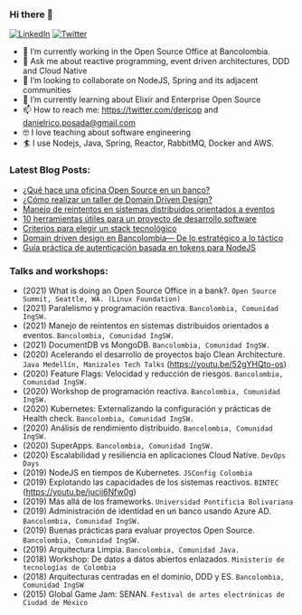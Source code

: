 ### Hi there 👋

<p align="left">
	<a href="https://www.linkedin.com/in/daniel-estiven-rico-posada-11009b58/"><img src="https://img.icons8.com/bubbles/50/000000/linkedin.png" alt="LinkedIn"/></a>
	<a href="https://twitter.com/dericop_"><img src="https://img.icons8.com/bubbles/50/000000/twitter.png" alt="Twitter"/></a>
</p>

- 🔭  I’m currently working in the Open Source Office at Bancolombia.
- 💬  Ask me about reactive programming, event driven architectures, DDD and Cloud Native
- 👯  I’m looking to collaborate on NodeJS, Spring and its adjacent communities
- 🌱  I’m currently learning about Elixir and Enterprise Open Source
- 📫  How to reach me: https://twitter.com/dericop and danielrico.posada@gmail.com
- 🤓  I love teaching about software engineering
- 🏄  I use Nodejs, Java, Spring, Reactor, RabbitMQ, Docker and AWS. 

### Latest Blog Posts:
- [¿Qué hace una oficina Open Source en un banco?](https://medium.com/bancolombia-tech/qu%C3%A9-hace-una-oficina-open-source-en-un-banco-3012d4e8ec0e)
- [¿Cómo realizar un taller de Domain Driven Design?](https://medium.com/bancolombia-tech/c%C3%B3mo-realizar-un-taller-de-domain-driven-design-estrat%C3%A9gico-58abe3e8cacf)
- [Manejo de reintentos en sistemas distribuidos orientados a eventos](https://medium.com/bancolombia-tech/manejo-de-reintentos-en-sistemas-distribuidos-orientados-a-eventos-d40f6b196049)
- [10 herramientas útiles para un proyecto de desarrollo software](https://medium.com/bancolombia-tech/10-herramientas-%C3%BAtiles-para-un-proyecto-de-desarrollo-software-62db24c1aa72)
- [Criterios para elegir un stack tecnológico](https://medium.com/bancolombia-tech/criterios-para-elegir-un-stack-tecnol%C3%B3gico-15dfa25764f6)
- [Domain driven design en Bancolombia— De lo estratégico a lo táctico](https://medium.com/bancolombia-tech/domain-driven-design-en-bancolombia-de-lo-estrat%C3%A9gico-a-lo-t%C3%A1ctico-6e71a7a81c3a)
- [Guía práctica de autenticación basada en tokens para NodeJS](https://medium.com/@danielrico.posada/gu%C3%ADa-pr%C3%A1ctica-de-autenticaci%C3%B3n-basada-en-tokens-para-nodejs-caccf2ba7efb)

### Talks and workshops:
- (2021) What is doing an Open Source Office in a bank?. `Open Source Summit, Seattle, WA. (Linux Foundation)`
- (2021) Paralelismo y programación reactiva. `Bancolombia, Comunidad IngSW.`
- (2021) Manejo de reintentos en sistemas distribuidos orientados a eventos. `Bancolombia, Comunidad IngSW.`
- (2021) DocumentDB vs MongoDB. `Bancolombia, Comunidad IngSW.`
- (2020) Acelerando el desarrollo de proyectos bajo Clean Architecture. `Java Medellín, Manizales Tech Talks` (https://youtu.be/52gYHQto-os)
- (2020) Feature Flags: Velocidad y reducción de riesgos. `Bancolombia, Comunidad IngSW.`
- (2020) Workshop de programación reactiva. `Bancolombia, Comunidad IngSW.`
- (2020) Kubernetes: Externalizando la configuración y prácticas de Health check. `Bancolombia, Comunidad IngSW.`
- (2020) Análisis de rendimiento distribuido. `Bancolombia, Comunidad IngSW.`
- (2020) SuperApps. `Bancolombia, Comunidad IngSW.`
- (2020) Escalabilidad y resiliencia en aplicaciones Cloud Native. `DevOps Days`
- (2019) NodeJS en tiempos de Kubernetes. `JSConfig Colombia`
- (2019) Explotando las capacidades de los sistemas reactivos. `BINTEC` (https://youtu.be/jucij6Nfw0g)
- (2019) Más allá de los frameworks. `Universidad Pontificia Bolivariana`
- (2019) Administración de identidad en un banco usando Azure AD. `Bancolombia, Comunidad IngSW.`
- (2019) Buenas prácticas para evaluar proyectos Open Source. `Bancolombia, Comunidad IngSW.`
- (2019) Arquitectura Limpia. `Bancolombia, Comunidad Java.`
- (2018) Workshop: De datos a datos abiertos enlazados. `Ministerio de tecnologías de Colombia`
- (2018) Arquitecturas centradas en el dominio, DDD y ES. `Bancolombia, Comunidad IngSW`
- (2015) Global Game Jam: SENAN. `Festival de artes electrónicas de Ciudad de México`
